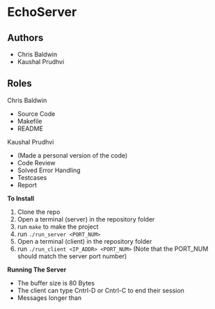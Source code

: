 # EchoServer
## Authors 
- Chris Baldwin
- Kaushal Prudhvi

## Roles
Chris Baldwin
* Source Code
* Makefile
* README

Kaushal Prudhvi
* (Made a personal version of the code)
* Code Review
* Solved Error Handling
* Testcases
* Report

__To Install__
1. Clone the repo
2. Open a terminal (server) in the repository folder
3. run `make` to make the project
5. run `./run_server <PORT_NUM>`
6. Open a terminal (client) in the repository folder
7. run `./run_client <IP_ADDR> <PORT_NUM>` (Note that 
   the PORT_NUM should match the server port number)

__Running The Server__
* The buffer size is 80 Bytes
* The client can type Cntrl-D or Cntrl-C to end their session
* Messages longer than 
